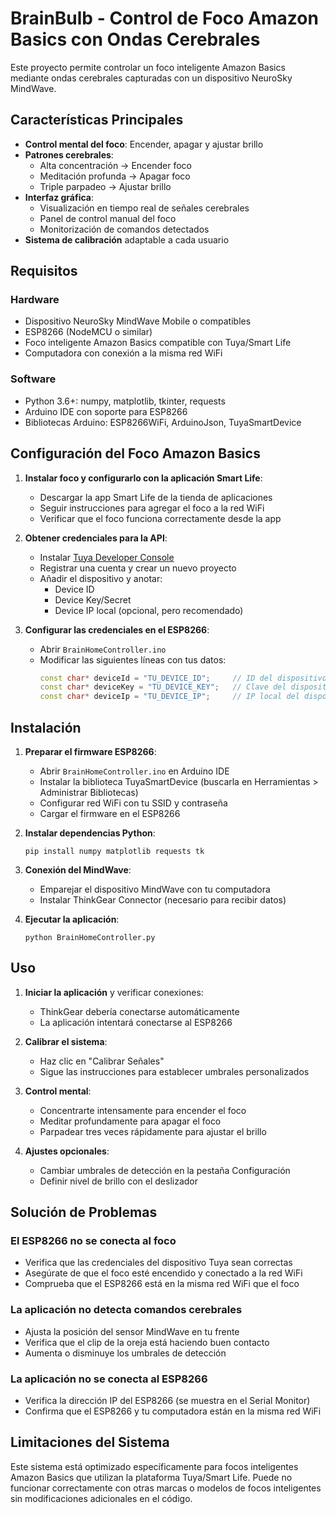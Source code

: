# BrainBulb - Control de Foco Amazon Basics con Ondas Cerebrales

Este proyecto permite controlar un foco inteligente Amazon Basics mediante ondas cerebrales capturadas con un dispositivo NeuroSky MindWave.

## Características Principales

- **Control mental del foco**: Encender, apagar y ajustar brillo
- **Patrones cerebrales**:
  - Alta concentración → Encender foco
  - Meditación profunda → Apagar foco
  - Triple parpadeo → Ajustar brillo
- **Interfaz gráfica**:
  - Visualización en tiempo real de señales cerebrales
  - Panel de control manual del foco
  - Monitorización de comandos detectados
- **Sistema de calibración** adaptable a cada usuario

## Requisitos

### Hardware
- Dispositivo NeuroSky MindWave Mobile o compatibles
- ESP8266 (NodeMCU o similar)
- Foco inteligente Amazon Basics compatible con Tuya/Smart Life
- Computadora con conexión a la misma red WiFi

### Software
- Python 3.6+: numpy, matplotlib, tkinter, requests
- Arduino IDE con soporte para ESP8266
- Bibliotecas Arduino: ESP8266WiFi, ArduinoJson, TuyaSmartDevice

## Configuración del Foco Amazon Basics

1. **Instalar foco y configurarlo con la aplicación Smart Life**:
   - Descargar la app Smart Life de la tienda de aplicaciones
   - Seguir instrucciones para agregar el foco a la red WiFi
   - Verificar que el foco funciona correctamente desde la app

2. **Obtener credenciales para la API**:
   - Instalar [Tuya Developer Console](https://iot.tuya.com/)
   - Registrar una cuenta y crear un nuevo proyecto
   - Añadir el dispositivo y anotar:
     - Device ID
     - Device Key/Secret
     - Device IP local (opcional, pero recomendado)

3. **Configurar las credenciales en el ESP8266**:
   - Abrir `BrainHomeController.ino`
   - Modificar las siguientes líneas con tus datos:
     ```cpp
     const char* deviceId = "TU_DEVICE_ID";     // ID del dispositivo 
     const char* deviceKey = "TU_DEVICE_KEY";   // Clave del dispositivo
     const char* deviceIp = "TU_DEVICE_IP";     // IP local del dispositivo
     ```

## Instalación

1. **Preparar el firmware ESP8266**:
   - Abrir `BrainHomeController.ino` en Arduino IDE
   - Instalar la biblioteca TuyaSmartDevice (buscarla en Herramientas > Administrar Bibliotecas)
   - Configurar red WiFi con tu SSID y contraseña
   - Cargar el firmware en el ESP8266

2. **Instalar dependencias Python**:
   ```
   pip install numpy matplotlib requests tk
   ```

3. **Conexión del MindWave**:
   - Emparejar el dispositivo MindWave con tu computadora
   - Instalar ThinkGear Connector (necesario para recibir datos)

4. **Ejecutar la aplicación**:
   ```
   python BrainHomeController.py
   ```

## Uso

1. **Iniciar la aplicación** y verificar conexiones:
   - ThinkGear debería conectarse automáticamente
   - La aplicación intentará conectarse al ESP8266
   
2. **Calibrar el sistema**:
   - Haz clic en "Calibrar Señales"
   - Sigue las instrucciones para establecer umbrales personalizados

3. **Control mental**:
   - Concentrarte intensamente para encender el foco
   - Meditar profundamente para apagar el foco
   - Parpadear tres veces rápidamente para ajustar el brillo

4. **Ajustes opcionales**:
   - Cambiar umbrales de detección en la pestaña Configuración
   - Definir nivel de brillo con el deslizador

## Solución de Problemas

### El ESP8266 no se conecta al foco
- Verifica que las credenciales del dispositivo Tuya sean correctas
- Asegúrate de que el foco esté encendido y conectado a la red WiFi
- Comprueba que el ESP8266 está en la misma red WiFi que el foco

### La aplicación no detecta comandos cerebrales
- Ajusta la posición del sensor MindWave en tu frente
- Verifica que el clip de la oreja está haciendo buen contacto
- Aumenta o disminuye los umbrales de detección

### La aplicación no se conecta al ESP8266
- Verifica la dirección IP del ESP8266 (se muestra en el Serial Monitor)
- Confirma que el ESP8266 y tu computadora están en la misma red WiFi

## Limitaciones del Sistema

Este sistema está optimizado específicamente para focos inteligentes Amazon Basics que utilizan la plataforma Tuya/Smart Life. Puede no funcionar correctamente con otras marcas o modelos de focos inteligentes sin modificaciones adicionales en el código.
